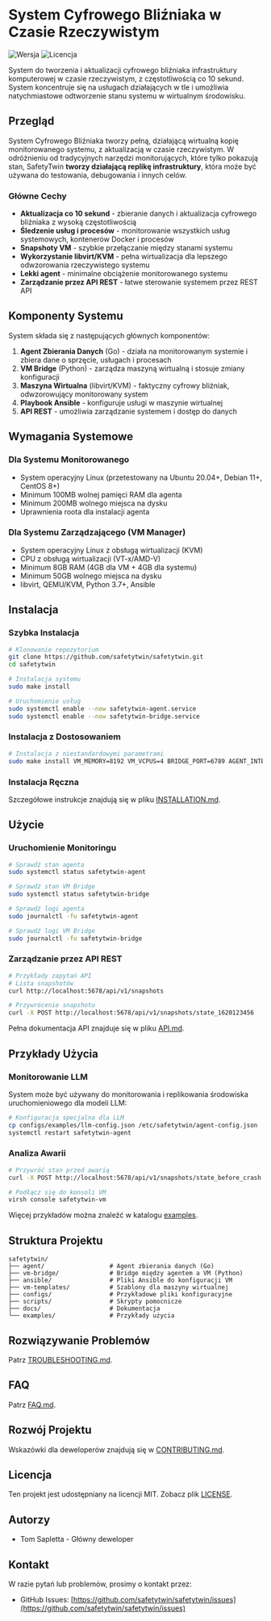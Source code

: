 # System Cyfrowego Bliźniaka w Czasie Rzeczywistym

![Wersja](https://img.shields.io/badge/wersja-1.0.0-blue)
![Licencja](https://img.shields.io/badge/licencja-MIT-green)

System do tworzenia i aktualizacji cyfrowego bliźniaka infrastruktury komputerowej w czasie rzeczywistym, z częstotliwością co 10 sekund. System koncentruje się na usługach działających w tle i umożliwia natychmiastowe odtworzenie stanu systemu w wirtualnym środowisku.

## Przegląd

System Cyfrowego Bliźniaka tworzy pełną, działającą wirtualną kopię monitorowanego systemu, z aktualizacją w czasie rzeczywistym. W odróżnieniu od tradycyjnych narzędzi monitorujących, które tylko pokazują stan, SafetyTwin **tworzy działającą replikę infrastruktury**, która może być używana do testowania, debugowania i innych celów.

### Główne Cechy

- **Aktualizacja co 10 sekund** - zbieranie danych i aktualizacja cyfrowego bliźniaka z wysoką częstotliwością
- **Śledzenie usług i procesów** - monitorowanie wszystkich usług systemowych, kontenerów Docker i procesów
- **Snapshoty VM** - szybkie przełączanie między stanami systemu
- **Wykorzystanie libvirt/KVM** - pełna wirtualizacja dla lepszego odwzorowania rzeczywistego systemu
- **Lekki agent** - minimalne obciążenie monitorowanego systemu
- **Zarządzanie przez API REST** - łatwe sterowanie systemem przez REST API

## Komponenty Systemu

System składa się z następujących głównych komponentów:

1. **Agent Zbierania Danych** (Go) - działa na monitorowanym systemie i zbiera dane o sprzęcie, usługach i procesach
2. **VM Bridge** (Python) - zarządza maszyną wirtualną i stosuje zmiany konfiguracji
3. **Maszyna Wirtualna** (libvirt/KVM) - faktyczny cyfrowy bliźniak, odwzorowujący monitorowany system
4. **Playbook Ansible** - konfiguruje usługi w maszynie wirtualnej
5. **API REST** - umożliwia zarządzanie systemem i dostęp do danych

## Wymagania Systemowe

### Dla Systemu Monitorowanego
- System operacyjny Linux (przetestowany na Ubuntu 20.04+, Debian 11+, CentOS 8+)
- Minimum 100MB wolnej pamięci RAM dla agenta
- Minimum 200MB wolnego miejsca na dysku
- Uprawnienia roota dla instalacji agenta

### Dla Systemu Zarządzającego (VM Manager)
- System operacyjny Linux z obsługą wirtualizacji (KVM)
- CPU z obsługą wirtualizacji (VT-x/AMD-V)
- Minimum 8GB RAM (4GB dla VM + 4GB dla systemu)
- Minimum 50GB wolnego miejsca na dysku
- libvirt, QEMU/KVM, Python 3.7+, Ansible

## Instalacja

### Szybka Instalacja

```bash
# Klonowanie repozytorium
git clone https://github.com/safetytwin/safetytwin.git
cd safetytwin

# Instalacja systemu
sudo make install

# Uruchomienie usług
sudo systemctl enable --now safetytwin-agent.service
sudo systemctl enable --now safetytwin-bridge.service
```

### Instalacja z Dostosowaniem

```bash
# Instalacja z niestandardowymi parametrami
sudo make install VM_MEMORY=8192 VM_VCPUS=4 BRIDGE_PORT=6789 AGENT_INTERVAL=5
```

### Instalacja Ręczna

Szczegółowe instrukcje znajdują się w pliku [INSTALLATION.md](docs/INSTALLATION.md).

## Użycie

### Uruchomienie Monitoringu

```bash
# Sprawdź stan agenta
sudo systemctl status safetytwin-agent

# Sprawdź stan VM Bridge
sudo systemctl status safetytwin-bridge

# Sprawdź logi agenta
sudo journalctl -fu safetytwin-agent

# Sprawdź logi VM Bridge
sudo journalctl -fu safetytwin-bridge
```

### Zarządzanie przez API REST

```bash
# Przykłady zapytań API
# Lista snapshotów
curl http://localhost:5678/api/v1/snapshots

# Przywrócenie snapshotu
curl -X POST http://localhost:5678/api/v1/snapshots/state_1620123456
```

Pełna dokumentacja API znajduje się w pliku [API.md](docs/API.md).

## Przykłady Użycia

### Monitorowanie LLM

System może być używany do monitorowania i replikowania środowiska uruchomieniowego dla modeli LLM:

```bash
# Konfiguracja specjalna dla LLM
cp configs/examples/llm-config.json /etc/safetytwin/agent-config.json
systemctl restart safetytwin-agent
```

### Analiza Awarii

```bash
# Przywróć stan przed awarią
curl -X POST http://localhost:5678/api/v1/snapshots/state_before_crash

# Podłącz się do konsoli VM
virsh console safetytwin-vm
```

Więcej przykładów można znaleźć w katalogu [examples](examples/).

## Struktura Projektu

```
safetytwin/
├── agent/                  # Agent zbierania danych (Go)
├── vm-bridge/              # Bridge między agentem a VM (Python)
├── ansible/                # Pliki Ansible do konfiguracji VM
├── vm-templates/           # Szablony dla maszyny wirtualnej
├── configs/                # Przykładowe pliki konfiguracyjne
├── scripts/                # Skrypty pomocnicze
├── docs/                   # Dokumentacja
└── examples/               # Przykłady użycia
```

## Rozwiązywanie Problemów

Patrz [TROUBLESHOOTING.md](docs/TROUBLESHOOTING.md).

## FAQ

Patrz [FAQ.md](docs/FAQ.md).

## Rozwój Projektu

Wskazówki dla deweloperów znajdują się w [CONTRIBUTING.md](CONTRIBUTING.md).

## Licencja

Ten projekt jest udostępniany na licencji MIT. Zobacz plik [LICENSE](LICENSE).

## Autorzy

- Tom Sapletta - Główny deweloper

## Kontakt

W razie pytań lub problemów, prosimy o kontakt przez:
- GitHub Issues: [https://github.com/safetytwin/safetytwin/issues](https://github.com/safetytwin/safetytwin/issues)